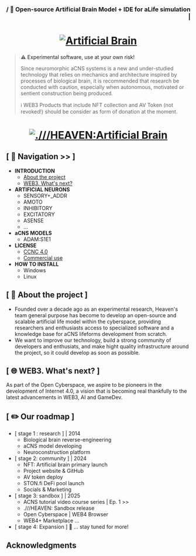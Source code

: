 <a name="top"></a>


<h3 align ="right">/ 🧠 Open-source Artificial Brain Model + IDE for aLife simulation |</h3>

<h1 align="center" >
  <a href="#">
    <img src="https://raw.githubusercontent.com/web4plus/web4plus.github.io/refs/heads/main/titleweb4plus.png" alt="Artificial Brain">
  </a>
</h1>

>
> ⚠️ <a name="warning">Experimental software, use at your own risk!</a>
>
> Since neuromorphic aCNS systems is a new and under-studied technology that relies on mechanics and architecture inspired by processes of biological brain, it is recommended that research be conducted with caution, especially when autonomous, motivated or sentient construction being produced. 
>
> ℹ️ WEB3 Products that include NFT collection and AV Token (not revoked!) should be consider as form of donation at the moment.
>

<h1 align="center" >
  <a href="#">
    <img src="https://github.com/web4plus/web4plus.github.io/blob/main/sandbox_preview.jpg" alt=".///HEAVEN:Artificial Brain">
  </a>
</h1>

## [ 🧭 Navigation >> ]

* <b> INTRODUCTION </b>
  * [ About the project ](https://github.com/web4plus/HEAVEN-Sandbox/blob/en-lang/README.md#--about-the-project-heaven)
  * [ WEB3. What's next? ](https://github.com/web4plus/HEAVEN-Sandbox/blob/en-lang/README.md#--about-the-project-heaven)
* <b> ARTIFICIAL NEURONS</b>
  * SENSORY+_ADDR
  * AMOTO
  * INHIBITORY
  * EXCITATORY
  * ASENSE
  * ...
* <b> aCNS MODELS</b>
  * ADAM:S1E1
* <b> LICENSE </b>
  * [ CCNC 4.0 ](https://github.com/web4plus/HEAVEN-Sandbox/blob/en-lang/README.md#-license)
  * [ Commercial use ](https://github.com/web4plus/HEAVEN-Sandbox/blob/en-lang/README.md#-license)
* <b> HOW TO INSTALL </b>
  * Windows
  * Linux

## [ 👾 About the project ]

 *  Founded over a decade ago as an experimental research, Heaven's team general purpose has become to develop an open-source and scalable artificial life model within the cyberspace, providing researchers and enthusiasts access to specialized software and a knowledge base for aCNS lifeforms development from scratch.
 *  We want to improve our technology, build a strong community of developers and enthusiats, and make hight quality infrastructure around the project, so it could develop as soon as possible. 

## [ 🌐 WEB3. What's next? ]

 As part of the Open Cyberspace, we aspire to be pioneers in the development of Internet 4.0, a vision that is becoming real thankfully to the latest advancements in WEB3, AI and GameDev.

## [ ✏️ Our roadmap ]

* [ stage 1 : research ] | 2014
    * Biological brain reverse-engineering
    * aCNS model developing
    * Neuroconstruction platform
* [ stage 2: community ] | 2024
    * NFT: Artificial brain primary launch
    * Project website & GitHub
    * AV token deploy
    * STON.fi DeFi pool launch
    * Socials & Marketing
* [ stage 3: sandbox ] | 2025
    * ACNS tutorial video course series | Ep. 1 >>
    * .///HEAVEN: Sandbox release
    * Open Cyberspace | WEB4 Browser
    * WEB4+ Marketplace
    ...
* [ stage 4: Expansion ] 🚩
    ... stay tuned for more!





## Acknowledgments


